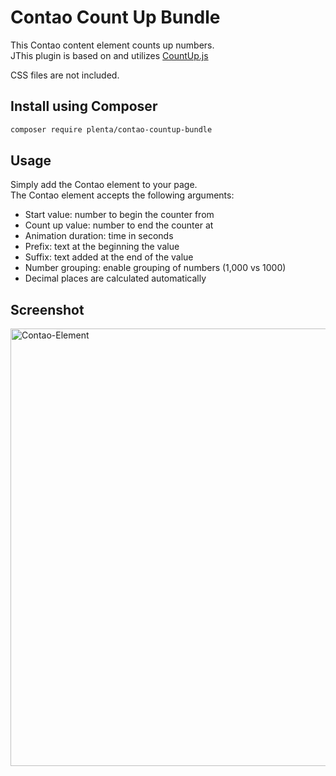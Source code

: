 # Contao Count Up Bundle

This Contao content element counts up numbers.  
JThis plugin is based on and utilizes [CountUp.js](https://github.com/inorganik/CountUp.js)

CSS files are not included.

## Install using Composer

```bash
composer require plenta/contao-countup-bundle
```

## Usage
Simply add the Contao element to your page.  
The Contao element accepts the following arguments:

- Start value: number to begin the counter from
- Count up value: number to end the counter at
- Animation duration: time in seconds
- Prefix: text at the beginning the value
- Suffix: text added at the end of the value
- Number grouping: enable grouping of numbers (1,000 vs 1000)
- Decimal places are calculated automatically


## Screenshot
<img src="https://github.com/plenta/contao-countup-bundle/blob/master/docs/img/contao-element.png?raw=true" width="700" alt="Contao-Element">
